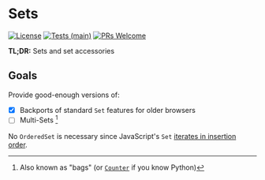 # Sets

[![License](https://img.shields.io/badge/License-MIT-License.svg)](https://opensource.org/license/mit)
[![Tests (main)](https://github.com/PegboardJS/Sets/actions/workflows/test.yaml/badge.svg?branch=main)](https://github.com/pushfoo/PegboardJS/Sets/actions/workflows/test.yaml?branch=main)
[![PRs Welcome](https://img.shields.io/badge/PRs-welcome-brightgreen.svg)](https://makeapullrequest.com)


**TL;DR:** Sets and set accessories

## Goals
[counters]: https://docs.python.org/3/library/collections.html#collections.Counter

Provide good-enough versions of:

- [x] Backports of standard `Set` features for older browsers
- [ ] Multi-Sets [^1]

[jsset]: https://developer.mozilla.org/en-US/docs/Web/JavaScript/Reference/Global_Objects/Set

No `OrderedSet` is necessary since JavaScript's `Set` [iterates in insertion order][jsset].


[^1]: Also known as "bags" (or [`Counter`][counters] if you know Python)